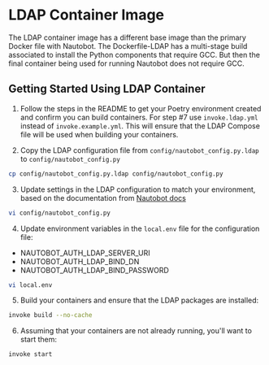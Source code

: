 # LDAP Container Image

The LDAP container image has a different base image than the primary Docker file with Nautobot. The Dockerfile-LDAP has a multi-stage build associated to install the Python components that require GCC. But then the final container being used for running Nautobot does not require GCC.

## Getting Started Using LDAP Container

1. Follow the steps in the README to get your Poetry environment created and confirm you can build containers. For step #7 use `invoke.ldap.yml` instead of `invoke.example.yml`. This will ensure that the LDAP Compose file will be used when building your containers.

2. Copy the LDAP configuration file from `config/nautobot_config.py.ldap` to `config/nautobot_config.py`

```bash
cp config/nautobot_config.py.ldap config/nautobot_config.py
```

3. Update settings in the LDAP configuration to match your environment, based on the documentation from [Nautobot docs](https://nautobot.readthedocs.io)

```bash
vi config/nautobot_config.py
```

4. Update environment variables in the `local.env` file for the configuration file:

* NAUTOBOT_AUTH_LDAP_SERVER_URI
* NAUTOBOT_AUTH_LDAP_BIND_DN
* NAUTOBOT_AUTH_LDAP_BIND_PASSWORD

```bash
vi local.env
```

5. Build your containers and ensure that the LDAP packages are installed:

```bash
invoke build --no-cache
```

6. Assuming that your containers are not already running, you'll want to start them:

```bash
invoke start
```
